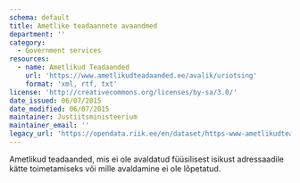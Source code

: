 ```yaml
---
schema: default
title: Ametlike teadaannete avaandmed
department: ''
category:
  - Government services
resources:
  - name: Ametlikud Teadaanded
    url: 'https://www.ametlikudteadaanded.ee/avalik/uriotsing'
    format: 'xml, rtf, txt'
license: 'http://creativecommons.org/licenses/by-sa/3.0/'
date_issued: 06/07/2015
date_modified: 06/07/2015
maintainer: Justiitsministeerium
maintainer_email: ''
legacy_url: 'https://opendata.riik.ee/en/dataset/https-www-ametlikudteadaanded-ee-avalik-uriotsing'
---
```

Ametlikud teadaanded, mis ei ole avaldatud füüsilisest isikust adressaadile kätte toimetamiseks või mille avaldamine ei ole lõpetatud.